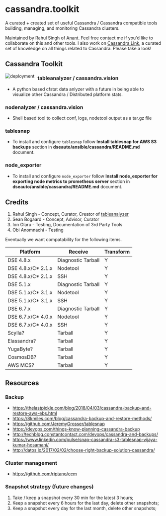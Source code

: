 # cassandra.toolkit
A curated + created set of useful Cassandra / Cassandra compatible tools building, managing, and monitoring Cassandra clusters.

Maintained by Rahul Singh of [Anant](http://anant.us). Feel free contact me if you'd like to collaborate on this and other tools. I also work on [Cassandra.Link](http://cassandra.link), a curated set of knowledge on all things related to Cassandra. Please take a look!

## Cassandra Toolkit

<img src="https://github.com/Anant/cassandra.toolkit/blob/master/deployment.png"
     alt="deployment"
     style="float: left; margin-right: 10px;" />

### tableanalyzer / cassandra.vision
- A python based cfstat data anlyzer with a future in being able to visualize other Cassandra / Distributed platform stats. 

### nodenalyzer / cassandra.vision
- Shell based tool to collect conf, logs, nodetool output as a tar.gz file  

### tablesnap
- To install and configure `tablesnap` follow **Install tablesnap for AWS S3 backups** section in **dseauto/ansible/cassandra/README.md** document.

### node_exporter
- To install and configure `node_exporter` follow **Install node_exporter for exporting node metrics to prometheus server** section in **dseauto/ansible/cassandra/README.md** document.


## Credits

1. Rahul Singh - Concept, Curator, Creator of [tableanalyzer](TableAnalyzer) 
2. Sean Bogaard - Concept, Advisor, Curator 
3. Ion Olaru - Testing, Documentation of 3rd Party Tools
4. Obi Anomnachi - Testing

Eventually we want compatability for the following items. 

|Platform|Receive|Transform|
|-----|-----|-----|
|DSE 4.8.x|Diagnostic Tarball|Y|
|DSE 4.8.x/C* 2.1.x|Nodetool|Y|
|DSE 4.8.x/C* 2.1.x|SSH|Y|
|DSE 5.1.x|Diagnostic Tarball|Y|
|DSE 5.1.x/C* 3.1.x|Nodetool|Y|
|DSE 5.1.x/C* 3.1.x|SSH|Y|
|DSE 6.7.x|Diagnostic Tarball|Y|
|DSE 6.7.x/C* 4.0.x|Nodetool|Y|
|DSE 6.7.x/C* 4.0.x|SSH|Y|
|Scylla?|Tarball|Y|
|Elassandra?|Tarball|Y|
|YugaByte?|Tarball|Y|
|CosmosDB?|Tarball|Y|
|AWS MCS?|Tarball|Y|

## Resources

### Backup 
- https://thelastpickle.com/blog/2018/04/03/cassandra-backup-and-restore-aws-ebs.html
- https://8kmiles.com/blog/cassandra-backup-and-restore-methods/
- https://github.com/JeremyGrosser/tablesnap
- https://devops.com/things-know-planning-cassandra-backup
- http://techblog.constantcontact.com/devops/cassandra-and-backups/
- https://www.linkedin.com/pulse/snap-cassandra-s3-tablesnap-vijaya-kumar-hosamani/
- http://datos.io/2017/02/02/choose-right-backup-solution-cassandra/

### Cluster management
- https://github.com/riptano/ccm

### Snapshot strategy (future changes)

1. Take / keep a snapshot every 30 min for the latest 3 hours;
2. Keep a snapshot every 6 hours for the last day, delete other snapshots;
3. Keep a snapshot every day for the last month, delete other snapshots;


